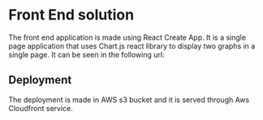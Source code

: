 # Front End solution 

The front end application is made using React Create App.
It is a single page application that uses Chart.js react library to display two graphs in a single page.
It can be seen in the following url: 

## Deployment
The deployment is made in AWS s3 bucket and it is served through Aws Cloudfront service.
